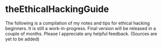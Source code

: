 # theEthicalHackingGuide
The following is a compilation of my notes and tips for ethical hacking beginners. It is still a work-in-progress. Final version will be released in a couple of months. Please I appreciate any helpful feedback. (Sources are yet to be added)
